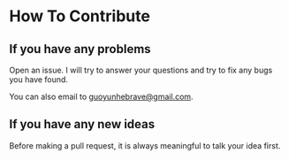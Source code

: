 # How To Contribute

## If you have any problems

Open an issue. I will try to answer your questions and try to fix any bugs you have found.

You can also email to <guoyunhebrave@gmail.com>.

## If you have any new ideas

Before making a pull request, it is always meaningful to talk your idea first.
